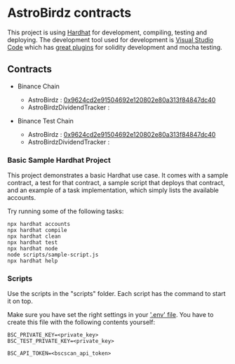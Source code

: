 # AstroBirdz contracts

This project is using [Hardhat](https://hardhat.org/getting-started/) for development, compiling, testing and deploying. The development tool used for development is [Visual Studio Code](https://code.visualstudio.com/) which has [great plugins](https://hardhat.org/guides/vscode-tests.html) for solidity development and mocha testing.

## Contracts

* Binance Chain
  * AstroBirdz : [0x9624cd2e91504692e120802e80a313f84847dc40](https://bscscan.com/address/0x9624cd2e91504692e120802e80a313f84847dc40)
  * AstroBirdzDividendTracker : [](https://bscscan.com/address/)

* Binance Test Chain
  * AstroBirdz : [0x9624cd2e91504692e120802e80a313f84847dc40](https://testnet.bscscan.com/address/0x9624cd2e91504692e120802e80a313f84847dc40)
  * AstroBirdzDividendTracker : [](https://testnet.bscscan.com/address/)

### Basic Sample Hardhat Project

This project demonstrates a basic Hardhat use case. It comes with a sample contract, a test for that contract, a sample script that deploys that contract, and an example of a task implementation, which simply lists the available accounts.

Try running some of the following tasks:

```shell
npx hardhat accounts
npx hardhat compile
npx hardhat clean
npx hardhat test
npx hardhat node
node scripts/sample-script.js
npx hardhat help
```

### Scripts

Use the scripts in the "scripts" folder. Each script has the command to start it on top.

Make sure you have set the right settings in your ['.env' file](https://www.npmjs.com/package/dotenv). You have to create this file with the following contents yourself:

```node
BSC_PRIVATE_KEY=<private_key>
BSC_TEST_PRIVATE_KEY=<private_key>

BSC_API_TOKEN=<bscscan_api_token>
```